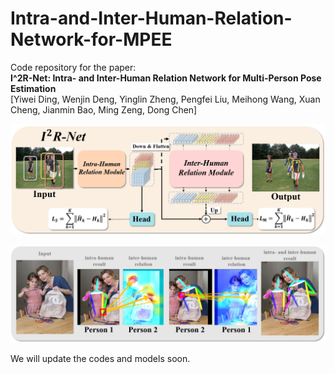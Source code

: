 # Intra-and-Inter-Human-Relation-Network-for-MPEE
Code repository for the paper:  
**I^2R-Net: Intra- and Inter-Human Relation Network for Multi-Person Pose Estimation**  
[Yiwei Ding, Wenjin Deng, Yinglin Zheng, Pengfei Liu, Meihong Wang, Xuan Cheng, Jianmin Bao, Ming Zeng, Dong Chen]  

![teaser](figs/pipeline.png)

![teaser](figs/vis_attention.png)

We will update the codes and models soon.
